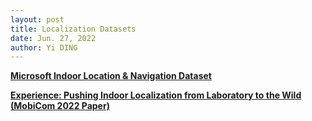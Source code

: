 ```yaml
---
layout: post
title: Localization Datasets
date: Jun. 27, 2022
author: Yi DING
---
```


[**Microsoft Indoor Location & Navigation Dataset**](https://www.kaggle.com/c/indoor-location-navigation)

[**Experience: Pushing Indoor Localization from Laboratory to the Wild (MobiCom 2022 Paper)**](https://github.com/IndoorFingerprint/IndoorFingerprintData)
